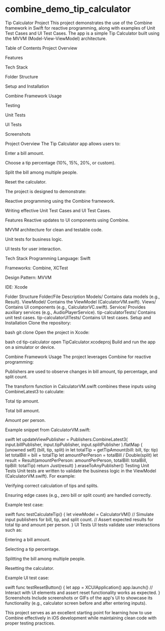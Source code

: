 # combine_demo_tip_calculator
Tip Calculator Project
This project demonstrates the use of the Combine framework in Swift for reactive programming, along with examples of Unit Test Cases and UI Test Cases. The app is a simple Tip Calculator built using the MVVM (Model-View-ViewModel) architecture.

Table of Contents
Project Overview

Features

Tech Stack

Folder Structure

Setup and Installation

Combine Framework Usage

Testing

Unit Tests

UI Tests

Screenshots

Project Overview
The Tip Calculator app allows users to:

Enter a bill amount.

Choose a tip percentage (10%, 15%, 20%, or custom).

Split the bill among multiple people.

Reset the calculator.

The project is designed to demonstrate:

Reactive programming using the Combine framework.

Writing effective Unit Test Cases and UI Test Cases.

Features
Reactive updates to UI components using Combine.

MVVM architecture for clean and testable code.

Unit tests for business logic.

UI tests for user interaction.

Tech Stack
Programming Language: Swift

Frameworks: Combine, XCTest

Design Pattern: MVVM

IDE: Xcode

Folder Structure
Folder/File	Description
Models/	Contains data models (e.g., Result).
ViewModel/	Contains the ViewModel (CalculatorVM.swift).
Views/	Contains UI components (e.g., CalculatorVC.swift).
Service/	Provides auxiliary services (e.g., AudioPlayerService).
tip-calculatorTests/	Contains unit test cases.
tip-calculatorUITests/	Contains UI test cases.
Setup and Installation
Clone the repository:

bash
git clone <repository-url>
Open the project in Xcode:

bash
cd tip-calculator
open TipCalculator.xcodeproj
Build and run the app on a simulator or device.

Combine Framework Usage
The project leverages Combine for reactive programming:

Publishers are used to observe changes in bill amount, tip percentage, and split count.

The transform function in CalculatorVM.swift combines these inputs using CombineLatest3 to calculate:

Total tip amount.

Total bill amount.

Amount per person.

Example snippet from CalculatorVM.swift:

swift
let updateViewPublisher = Publishers.CombineLatest3(
    input.billPublisher,
    input.tipPublisher,
    input.splitPublisher
).flatMap { [unowned self] (bill, tip, split) in
    let totalTip = getTipAmount(bill: bill, tip: tip)
    let totalBill = bill + totalTip
    let amountPerPerson = totalBill / Double(split)
    let result = Result(amountPerPerson: amountPerPerson, totalBill: totalBill, tipBill: totalTip)
    return Just(result)
}.eraseToAnyPublisher()
Testing
Unit Tests
Unit tests are written to validate the business logic in the ViewModel (CalculatorVM.swift). For example:

Verifying correct calculation of tips and splits.

Ensuring edge cases (e.g., zero bill or split count) are handled correctly.

Example test case:

swift
func testCalculateTip() {
    let viewModel = CalculatorVM()
    // Simulate input publishers for bill, tip, and split count.
    // Assert expected results for total tip and amount per person.
}
UI Tests
UI tests validate user interactions such as:

Entering a bill amount.

Selecting a tip percentage.

Splitting the bill among multiple people.

Resetting the calculator.

Example UI test case:

swift
func testResetButton() {
    let app = XCUIApplication()
    app.launch()
    // Interact with UI elements and assert reset functionality works as expected.
}
Screenshots
Include screenshots or GIFs of the app's UI to showcase its functionality (e.g., calculator screen before and after entering inputs).

This project serves as an excellent starting point for learning how to use Combine effectively in iOS development while maintaining clean code with proper testing practices.

